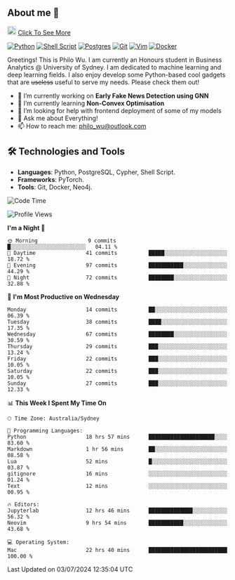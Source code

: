 ## About me 🤗

<a href="#"><img src="https://media.giphy.com/media/hvRJCLFzcasrR4ia7z/giphy.gif" width="20px" height="20px"></a> [Click To See More](https://codeboyphilo.github.io)

[![Python](https://img.shields.io/badge/python-3670A0?style=for-the-badge&logo=python&logoColor=ffdd54)](#)
[![Shell Script](https://img.shields.io/badge/shell_script-%23121011.svg?style=for-the-badge&logo=gnu-bash&logoColor=white)](#)
[![Postgres](https://img.shields.io/badge/postgres-%23316192.svg?style=for-the-badge&logo=postgresql&logoColor=white)](#)
[![Git](https://img.shields.io/badge/git-%23F05033.svg?style=for-the-badge&logo=git&logoColor=white)](#)
[![Vim](https://img.shields.io/badge/VIM-%2311AB00.svg?style=for-the-badge&logo=vim&logoColor=white)](#)
[![Docker](https://img.shields.io/badge/docker-%230db7ed.svg?style=for-the-badge&logo=docker&logoColor=white)](#)

Greetings! This is Philo Wu. I am currently an Honours student in Business Analytics \@ University of Sydney. I am dedicated to machine learning and deep learning fields. I also enjoy develop some Python-based cool gadgets that are ~~useless~~ useful to serve my needs. Please check them out!

- 🔭 I’m currently working on **Early Fake News Detection using GNN**
- 🌱 I’m currently learning **Non-Convex Optimisation**
- 🤔 I’m looking for help with frontend deployment of some of my models
- 💬 Ask me about Everything!
- 📫 How to reach me: philo_wu@outlook.com

## 🛠 Technologies and Tools
- **Languages**: Python, PostgreSQL, Cypher, Shell Script.
- **Frameworks**: PyTorch.
- **Tools**: Git, Docker, Neo4j.

<!--START_SECTION:waka-->
![Code Time](http://img.shields.io/badge/Code%20Time-298%20hrs%2036%20mins-blue)

![Profile Views](http://img.shields.io/badge/Profile%20Views-1-blue)

**I'm a Night 🦉** 

```text
🌞 Morning                9 commits           █░░░░░░░░░░░░░░░░░░░░░░░░   04.11 % 
🌆 Daytime                41 commits          █████░░░░░░░░░░░░░░░░░░░░   18.72 % 
🌃 Evening                97 commits          ███████████░░░░░░░░░░░░░░   44.29 % 
🌙 Night                  72 commits          ████████░░░░░░░░░░░░░░░░░   32.88 % 
```
📅 **I'm Most Productive on Wednesday** 

```text
Monday                   14 commits          ██░░░░░░░░░░░░░░░░░░░░░░░   06.39 % 
Tuesday                  38 commits          ████░░░░░░░░░░░░░░░░░░░░░   17.35 % 
Wednesday                67 commits          ████████░░░░░░░░░░░░░░░░░   30.59 % 
Thursday                 29 commits          ███░░░░░░░░░░░░░░░░░░░░░░   13.24 % 
Friday                   22 commits          ███░░░░░░░░░░░░░░░░░░░░░░   10.05 % 
Saturday                 22 commits          ███░░░░░░░░░░░░░░░░░░░░░░   10.05 % 
Sunday                   27 commits          ███░░░░░░░░░░░░░░░░░░░░░░   12.33 % 
```


📊 **This Week I Spent My Time On** 

```text
🕑︎ Time Zone: Australia/Sydney

💬 Programming Languages: 
Python                   18 hrs 57 mins      █████████████████████░░░░   83.60 % 
Markdown                 1 hr 56 mins        ██░░░░░░░░░░░░░░░░░░░░░░░   08.58 % 
Lua                      52 mins             █░░░░░░░░░░░░░░░░░░░░░░░░   03.87 % 
gitignore                16 mins             ░░░░░░░░░░░░░░░░░░░░░░░░░   01.24 % 
Text                     12 mins             ░░░░░░░░░░░░░░░░░░░░░░░░░   00.95 % 

🔥 Editors: 
Jupyterlab               12 hrs 46 mins      ██████████████░░░░░░░░░░░   56.32 % 
Neovim                   9 hrs 54 mins       ███████████░░░░░░░░░░░░░░   43.68 % 

💻 Operating System: 
Mac                      22 hrs 40 mins      █████████████████████████   100.00 % 
```


 Last Updated on 03/07/2024 12:35:04 UTC
<!--END_SECTION:waka-->
